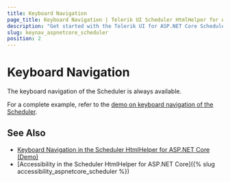 ```yaml
---
title: Keyboard Navigation
page_title: Keyboard Navigation | Telerik UI Scheduler HtmlHelper for ASP.NET Core
description: "Get started with the Telerik UI for ASP.NET Core Scheduler and learn about the accessibility support it provides through its keyboard navigation functionality."
slug: keynav_aspnetcore_scheduler
position: 2
---
```


# Keyboard Navigation

The keyboard navigation of the Scheduler is always available.

For a complete example, refer to the [demo on keyboard navigation of the Scheduler](https://demos.telerik.com/aspnet-core/scheduler/selection).

## See Also

* [Keyboard Navigation in the Scheduler HtmlHelper for ASP.NET Core (Demo)](https://demos.telerik.com/aspnet-core/scheduler/selection)
* [Accessibility in the Scheduler HtmlHelper for ASP.NET Core]({% slug accessibility_aspnetcore_scheduler %})
